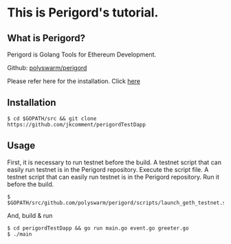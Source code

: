 # This is Perigord's tutorial.

## What is Perigord?
Perigord is Golang Tools for Ethereum Development.

Github: [polyswarm/perigord](https://github.com/polyswarm/perigord)

Please refer here for the installation. Click [here](https://github.com/polyswarm/perigord)

## Installation
```
$ cd $GOPATH/src && git clone https://github.com/jkcomment/perigordTestDapp
```

## Usage
First, it is necessary to run testnet before the build. A testnet script that can easily run testnet is in the Perigord repository. Execute the script file.
A testnet script that can easily run testnet is in the Perigord repository. Run it before the build.

```
$ $GOPATH/src/github.com/polyswarm/perigord/scripts/launch_geth_testnet.sh
```

And, build & run
```
$ cd perigordTestDapp && go run main.go event.go greeter.go
$ ./main
```
